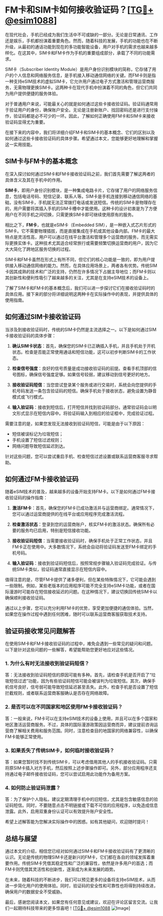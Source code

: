 # FM卡和SIM卡如何接收验证码？[[TG💪+ @esim1088](https://t.me/s/esim1088)]

在现代社会，手机已经成为我们生活中不可或缺的一部分。无论是日常通讯、工作还是娱乐，手机都扮演着重要角色。然而，随着科技的发展，手机的功能也在不断升级，从最初的通话功能到现在的多功能智能设备，用户对手机的需求也越来越多样化。在这其中，SIM卡和FM卡作为手机的重要组成部分，承载了不同的功能需求。

SIM卡（Subscriber Identity Module）是用户身份识别模块的简称，它存储了用户的个人信息和网络服务信息，是手机接入移动通信网络的关键。而FM卡则是指一种支持eSIM技术的虚拟SIM卡，它允许用户通过电子方式激活和管理运营商服务，无需物理更换SIM卡。这两种卡在现代手机中扮演着不同的角色，但它们共同为用户提供便捷的服务体验。

对于普通用户来说，可能最关心的就是如何通过这些卡接收验证码。验证码通常用于验证用户的身份，确保账户安全。无论是注册新账户、找回密码还是进行支付操作，验证码都是必不可少的一环。因此，了解如何正确使用FM卡和SIM卡来接收验证码显得尤为重要。

在接下来的内容中，我们将详细介绍FM卡和SIM卡的基本概念、它们的区别以及如何通过这些卡接收验证码的具体步骤。希望通过本文，您能够更好地理解和掌握这一实用技能。

## SIM卡与FM卡的基本概念

在深入探讨如何通过SIM卡和FM卡接收验证码之前，我们首先需要了解这两者的具体含义及其在手机中的作用。

**SIM卡**，即用户身份识别模块，是一种集成电路卡片，它存储了用户的网络服务信息，包括电话号码、短信记录、联系人等。SIM卡是手机连接到移动通信网络的基础，没有SIM卡，手机就无法正常拨打电话或发送短信。传统的SIM卡是物理存在的，用户需要将其插入手机的SIM卡槽中才能使用。这种卡的设计初衷是为了方便用户在不同手机之间切换，只需更换SIM卡即可继续使用原有的服务。

相比之下，**FM卡**，也就是eSIM卡（Embedded SIM），是一种嵌入式芯片形式的SIM卡。它不需要物理插拔，而是直接集成在手机或其他设备内部。FM卡的最大特点是灵活性高，用户可以通过在线平台激活和管理多个运营商的服务，而无需实际更换实体卡。这种技术尤其适合经常旅行或需要频繁切换运营商的用户，因为它大大简化了跨地区服务切换的过程。

SIM卡和FM卡虽然在形式上有所不同，但它们的核心功能是一致的，即为用户提供接入移动通信网络的能力。然而，在具体应用场景上，两者各有优势。传统SIM卡因其成熟的技术和广泛的支持，仍然在许多情况下占据主导地位；而FM卡则以其创新性和便利性吸引了越来越多的关注，尤其是在支持eSIM技术的设备上。

了解了SIM卡和FM卡的基本概念后，我们可以进一步探讨它们在接收验证码时的具体应用。接下来的部分将详细说明这两种卡在实际操作中的表现，并提供具体的使用指南。

## 如何通过SIM卡接收验证码

当涉及到接收验证码时，传统的SIM卡仍然是主流选择之一。以下是如何通过SIM卡接收验证码的具体步骤：

1. **确认SIM卡状态**：首先，确保您的SIM卡已正确插入手机，并且手机处于开机状态。检查是否能正常使用通话和短信功能，这可以初步判断SIM卡的工作状态。

2. **检查信号强度**：良好的信号质量是成功接收验证码的前提。查看手机顶部的信号图标，确保信号强度足够。如果信号较弱，建议移动到信号更好的地方。

3. **接收验证码短信**：当您尝试登录某个服务或进行交易时，系统会向您提供的手机号码发送一条包含验证码的短信。确保手机处于接收状态，避免设置为静音模式或飞行模式。

4. **输入验证码**：接收到短信后，打开短信并找到验证码部分。通常验证码会以明文形式显示在短信内容中。将验证码输入到相应的验证框中，完成验证过程。

需要注意的是，如果您发现无法接收到验证码短信，可能是由于以下原因：
- 短信被误标记为垃圾短信；
- 手机设置了短信过滤规则；
- 网络问题导致短信延迟到达。

针对这些问题，您可以尝试重启手机、检查短信过滤设置或联系运营商客服寻求帮助。

## 如何通过FM卡接收验证码

随着eSIM技术的普及，越来越多的设备开始支持FM卡。以下是如何通过FM卡接收验证码的操作指南：

1. **激活FM卡**：首先，确保您的FM卡已成功激活并与运营商绑定。通常情况下，您可以通过运营商提供的在线平台或应用程序完成激活流程。

2. **检查激活状态**：登录到您的运营商账户，核实FM卡的激活状态。确保所有必要的服务均已启用，特别是短信接收功能。

3. **接收验证码短信**：当需要接收验证码时，确保手机处于正常工作状态，并且FM卡正在使用中。大多数情况下，系统会自动将验证码发送至FM卡绑定的手机号码。

4. **输入验证码**：接收到验证码短信后，按照常规步骤输入验证码完成验证。与传统SIM卡类似，验证码通常直接显示在短信内容中。

值得注意的是，尽管FM卡提供了诸多便利，但在某些特殊情况下，它可能会遇到一些限制。例如，某些老版本的应用程序可能不完全支持eSIM卡功能，或者在国际漫游时可能存在短信接收延迟的问题。在这种情况下，建议切换回传统SIM卡以确保顺利接收验证码。

通过以上步骤，您可以充分利用FM卡的优势，享受更加便捷的通信体验。当然，如果您在操作过程中遇到任何困难，随时可以联系运营商客服获取技术支持。

## 验证码接收常见问题解答

在使用SIM卡和FM卡接收验证码的过程中，难免会遇到一些常见的疑问和问题。以下是针对这些问题的一些解答，希望能帮助您更好地应对这些情况。

### 1. 为什么有时无法接收到验证码短信？

答：无法接收到验证码短信的原因可能有多种。首先，请检查手机是否开启了“垃圾短信过滤”功能，因为有些验证码短信可能会被误判为垃圾短信。其次，确保手机信号良好，信号弱可能导致短信延迟甚至丢失。此外，检查手机是否设置了短信拦截规则，或者联系运营商客服确认是否存在网络故障。

### 2. 是否可以在不同国家和地区使用FM卡接收验证码？

答：一般来说，FM卡可以在支持eSIM技术的设备上使用，并且可以在多个国家和地区激活运营商服务。不过，具体的国际漫游政策因运营商而异，建议提前咨询运营商了解相关费用和服务范围。同时，注意检查目的地国家的网络兼容性，以确保FM卡能够正常使用。

### 3. 如果丢失了传统SIM卡，如何临时接收验证码？

答：如果您暂时找不到传统SIM卡，可以考虑借用其他人的手机接收验证码。只需将原SIM卡插入对方手机，然后按照上述步骤操作即可。另外，部分应用程序还支持通过电子邮件接收验证码，您可以尝试启用此功能作为备用方案。

### 4. 如何防止验证码泄露？

答：为了保护个人隐私，建议定期清理手机中的旧短信，尤其是包含敏感信息的验证码短信。同时，不要随意点击不明链接或下载不可信的应用程序，以免造成信息泄露。此外，启用双重身份认证可以有效提升账户安全性。

希望上述解答能为您解决实际操作中的困惑。如有其他疑问，欢迎随时提问！

## 总结与展望

通过本文的介绍，相信您已经对如何通过SIM卡和FM卡接收验证码有了更清晰的认识。无论是传统的物理SIM卡还是新兴的FM卡，它们都在各自的领域发挥着重要作用。传统SIM卡凭借其稳定性和广泛的兼容性，依然是许多用户的首选；而FM卡则凭借其灵活性和创新性，逐渐成为未来发展的趋势。

在未来，随着科技的不断进步，我们可以预见更多的设备将支持eSIM技术，从而进一步简化用户的使用体验。同时，验证码的安全性和可靠性也将得到持续改进，确保用户的数据安全不受威胁。

最后，感谢您阅读本文，如果您有任何意见或建议，欢迎在评论区留言交流。让我们一起期待科技带来的更多惊喜吧！[[TG💪+ @esim1088](https://t.me/s/esim1088) ![Image](https://i.postimg.cc/4NQfJmqS/Snipaste-2025-05-13-00-14-12.png)]